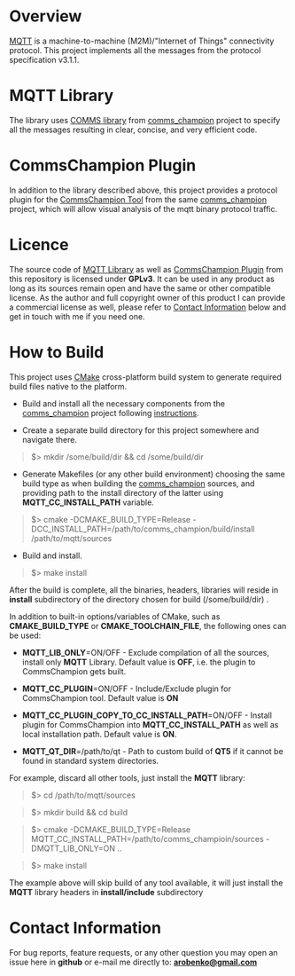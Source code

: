 # Overview
[MQTT](http://mqtt.org/) is a machine-to-machine (M2M)/"Internet of Things" 
connectivity protocol. This project implements all the messages from 
the protocol specification v3.1.1. 

# MQTT Library
The library uses [COMMS library](https://github.com/arobenko/comms_champion#comms-library)
from [comms_champion](https://github.com/arobenko/comms_champion) project 
to specify all the messages resulting in clear, concise,
and very efficient code.

# CommsChampion Plugin
In addition to the library described above, this project provides a protocol
plugin for the [CommsChampion Tool](https://github.com/arobenko/comms_champion#commschampion-tool)
from the same [comms_champion](https://github.com/arobenko/comms_champion) project,
which will allow visual analysis of the mqtt binary protocol traffic.

# Licence
The source code of [MQTT Library](#mqtt-library) as well as [CommsChampion Plugin](#commschampion-plugin) 
from this repository is licensed under **GPLv3**. 
It can be used in any product as long as its sources remain open and
have the same or other compatible license. As the author and full copyright
owner of this product I can provide a commercial license as well, please refer
to [Contact Information](#contact-information) below and get in touch with
me if you need one.

# How to Build
This project uses [CMake](https://cmake.org) cross-platform build system to
generate required build files native to the platform.

- Build and install all the necessary components from the 
[comms_champion](https://github.com/arobenko/comms_champion) project following
[instructions](https://github.com/arobenko/comms_champion#how-to-build).

- Create a separate build directory for this project somewhere and navigate there.

>$> mkdir /some/build/dir && cd /some/build/dir

- Generate Makefiles (or any other build environment) choosing the same build type
as when building the [comms_champion](https://github.com/arobenko/comms_champion)
sources, and providing path to the install directory of the latter using **MQTT_CC_INSTALL_PATH**
variable.

>$> cmake -DCMAKE_BUILD_TYPE=Release -DCC_INSTALL_PATH=/path/to/comms_champion/build/install /path/to/mqtt/sources

- Build and install.

>$> make install

After the build is complete, all the binaries, headers, libraries will reside
in **install** subdirectory of the directory chosen for build (/some/build/dir) .

In addition to built-in options/variables of CMake, such as **CMAKE_BUILD_TYPE** or
**CMAKE_TOOLCHAIN_FILE**, the following ones can be used:

- **MQTT_LIB_ONLY**=ON/OFF - Exclude compilation of all the sources, install only
**MQTT** Library. Default value is **OFF**, i.e. the plugin to CommsChampion gets built.

- **MQTT_CC_PLUGIN**=ON/OFF - Include/Exclude plugin for CommsChampion tool.
Default value is **ON**

- **MQTT_CC_PLUGIN_COPY_TO_CC_INSTALL_PATH**=ON/OFF - Install plugin for 
CommsChampion into **MQTT_CC_INSTALL_PATH** as well as local installation path. 
Default value is **ON**.

- **MQTT_QT_DIR**=/path/to/qt - Path to custom build of **QT5** if it cannot be
found in standard system directories.

For example, discard all other tools, just install the **MQTT** library:

>$> cd /path/to/mqtt/sources

>$> mkdir build && cd build

>$> cmake -DCMAKE_BUILD_TYPE=Release MQTT_CC_INSTALL_PATH=/path/to/comms_champioin/sources -DMQTT_LIB_ONLY=ON ..

>$> make install 

The example above will skip build of any tool available, it will just install 
the **MQTT** library headers in **install/include** subdirectory

# Contact Information
For bug reports, feature requests, or any other question you may open an issue
here in **github** or e-mail me directly to: **arobenko@gmail.com**

